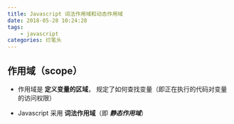 ```yaml
---
title: Javascript 词法作用域和动态作用域
date: 2018-05-28 10:24:28
tags:
	- javascript
categories: 烂笔头
---
```


<!-- more -->

## 作用域（scope）

- 作用域是 **定义变量的区域**， 规定了如何查找变量（即正在执行的代码对变量的访问权限）

- Javascript 采用 **词法作用域**（即 ***静态作用域***）


##
